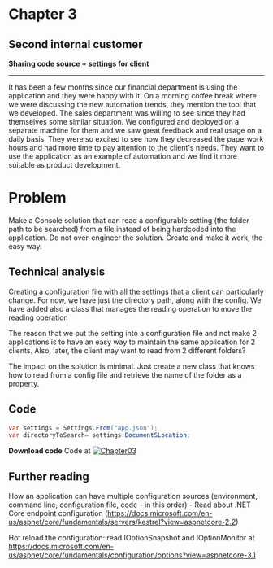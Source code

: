 # Chapter 3
## Second internal customer
**Sharing code source + settings for client**

----
It has been a few months since our financial department is using the application and they were happy with it. On a morning coffee break where we were discussing the new automation trends, they mention the tool that we developed. The sales department was willing to see since they had themselves some similar situation.
We configured and deployed on a separate machine for them and we saw great feedback and real usage on a daily basis. They were so excited to see how they decreased the paperwork hours and had more time to pay attention to the client's needs.
They want to use the application as an example of automation and we find it more suitable as product development.

# Problem
Make a Console solution that can read a configurable setting (the folder path to be searched) from a file instead of being hardcoded into the application. Do not over-engineer the solution. Create and make it work, the easy way.


## Technical analysis

Creating a configuration file with all the settings that a client can particularly change. For now, we have just the directory path, along with the config. We have added also a class that manages the reading operation to move the reading operation

The reason that we put the setting into a configuration file and not make 2 applications is to have an easy way to maintain the same application for 2 clients. Also, later, the client may want to read from 2 different folders?

The impact on the solution is minimal. Just create a new class that knows how to read from a config file and retrieve the name of the folder as a property.

## Code

```csharp
var settings = Settings.From("app.json");
var directoryToSearch= settings.DocumentSLocation;
```
**Download code**
Code at [![Chapter03](https://ignatandrei.github.io/console_to_saas/Chapter03.svg)](https://ignatandrei.github.io/console_to_saas/sources/Chapter03.zip)


## Further reading
How an application can have multiple configuration sources (environment, command line, configuration file, code - in this order) - Read about .NET Core endpoint configuration (https://docs.microsoft.com/en-us/aspnet/core/fundamentals/servers/kestrel?view=aspnetcore-2.2)

Hot reload the configuration: read IOptionSnapshot and IOptionMonitor at https://docs.microsoft.com/en-us/aspnet/core/fundamentals/configuration/options?view=aspnetcore-3.1 

